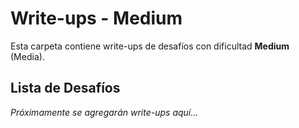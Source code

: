 # Write-ups - Medium

Esta carpeta contiene write-ups de desafíos con dificultad **Medium** (Media).

## Lista de Desafíos

*Próximamente se agregarán write-ups aquí...*
